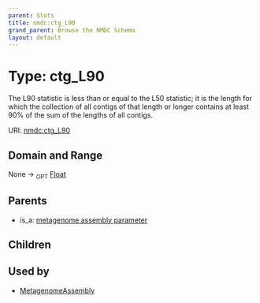 ```yaml
---
parent: Slots
title: nmdc:ctg_L90
grand_parent: Browse the NMDC Schema
layout: default
---
```


# Type: ctg_L90


The L90 statistic is less than or equal to the L50 statistic; it is the length for which the collection of all contigs of that length or longer contains at least 90% of the sum of the lengths of all contigs.

URI: [nmdc:ctg_L90](https://microbiomedata/meta/ctg_L90)

## Domain and Range

None ->  <sub>OPT</sub> [Float](types/Float.md)

## Parents

 *  is_a: [metagenome assembly parameter](metagenome_assembly_parameter.md)

## Children


## Used by

 * [MetagenomeAssembly](MetagenomeAssembly.md)

